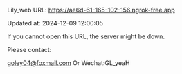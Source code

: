 Lily_web URL: https://ae6d-61-165-102-156.ngrok-free.app

Updated at: 2024-12-09 12:00:05

If you cannot open this URL, the server might be down.

Please contact: 

goley04@foxmail.com Or Wechat:GL_yeaH